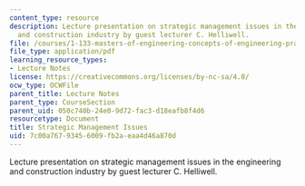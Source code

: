 ```yaml
---
content_type: resource
description: Lecture presentation on strategic management issues in the engineering
  and construction industry by guest lecturer C. Helliwell.
file: /courses/1-133-masters-of-engineering-concepts-of-engineering-practice-fall-2007/7c00a76793456009fb2aeaa4d46a870d_lec_13.pdf
file_type: application/pdf
learning_resource_types:
- Lecture Notes
license: https://creativecommons.org/licenses/by-nc-sa/4.0/
ocw_type: OCWFile
parent_title: Lecture Notes
parent_type: CourseSection
parent_uid: 050c740b-24e0-9d72-fac3-d18eafb8f4d6
resourcetype: Document
title: Strategic Management Issues
uid: 7c00a767-9345-6009-fb2a-eaa4d46a870d
---
```

Lecture presentation on strategic management issues in the engineering and construction industry by guest lecturer C. Helliwell.